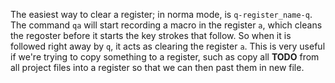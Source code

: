 The easiest way to clear a register; in norma mode, is `q-register_name-q`. The command `qa` will start recording a macro in the register `a`, which cleans the regoster before it starts the key strokes that follow. So when it is followed right away by `q`, it acts as clearing the register `a`.
This is very useful if we're trying to copy something to a register, such as copy all **TODO** from all project files into a register so that we can then past them in new file.
